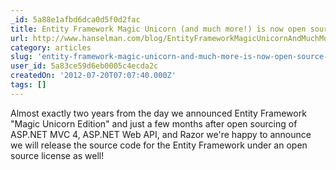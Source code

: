 ```yaml
---
_id: 5a88e1afbd6dca0d5f0d2fac
title: Entity Framework Magic Unicorn (and much more!) is now open source with take backs
url: http://www.hanselman.com/blog/EntityFrameworkMagicUnicornAndMuchMoreIsNowOpenSourceWithTakeBacks.aspx
category: articles
slug: 'entity-framework-magic-unicorn-and-much-more-is-now-open-source-with-take-backs'
user_id: 5a83ce59d6eb0005c4ecda2c
createdOn: '2012-07-20T07:07:40.000Z'
tags: []
---
```


Almost exactly two years from the day we announced Entity Framework "Magic Unicorn Edition" and just a few months after open sourcing of ASP.NET MVC 4, ASP.NET Web API, and Razor we're happy to announce we will release the source code for the Entity Framework under an open source license as well!
